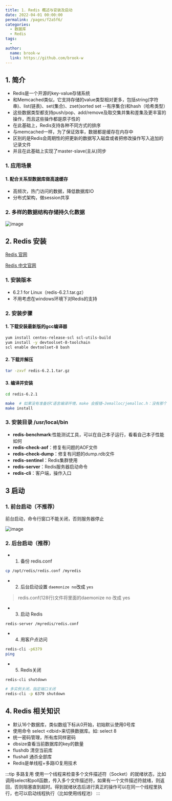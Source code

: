 ```yaml
---
title: 1. Redis 概述与安装及启动
date: 2022-04-01 00:00:00
permalink: /pages/f2a5f6/
categories:
  - 数据库
  - Redis
tags:
  - 
author: 
  name: brook-w
  link: https://github.com/brook-w
---
```


## 1. 简介

- Redis是一个开源的key-value存储系统
- 和Memcached类似，它支持存储的value类型相对更多，包括string(字符串)、list(链表)、set(集合)、zset(sorted set --有序集合)和hash（哈希类型）
- 这些数据类型都支持push/pop、add/remove及取交集并集和差集及更丰富的操作，而且这些操作都是原子性的
- 在此基础上，Redis支持各种不同方式的排序
- 与memcached一样，为了保证效率，数据都是缓存在内存中
- 区别的是Redis会周期性的把更新的数据写入磁盘或者把修改操作写入追加的记录文件
- 并且在此基础上实现了master-slave(主从)同步

### 1. 应用场景

#### 1. 配合关系型数据库做高速缓存

- 高频次，热门访问的数据，降低数据库IO
- 分布式架构，做session共享

### 2. 多样的数据结构存储持久化数据

![image](https://cdn.jsdelivr.net/gh/brook-w/image-hosting@master/redis/image.70yd09v9s000.jpg)

## 2. Redis 安装

[Redis 官网](http://redis.io)

[Redis 中文官网](http://redis.cn)

### 1. 安装版本

- 6.2.1 for Linux（redis-6.2.1.tar.gz）
- 不用考虑在windows环境下对Redis的支持

### 2. 安装步骤

#### 1. 下载安装最新版的gcc编译器

```sh
yum install centos-release-scl scl-utils-build
yum install -y devtoolset-8-toolchain
scl enable devtoolset-8 bash
```

#### 2. 下载并解压

```sh
tar -zxvf redis-6.2.1.tar.gz
```

#### 3. 编译并安装

```sh
cd redis-6.2.1

make  # 如果没有准备好C语言编译环境，make 会报错—Jemalloc/jemalloc.h：没有那个文件 解决方案 make distclean 然后再次执行 make
make install
```
### 3. 安装目录 /usr/local/bin 

- **redis-benchmark**:性能测试工具，可以在自己本子运行，看看自己本子性能如何
- **redis-check-aof**：修复有问题的AOF文件
- **redis-check-dump**：修复有问题的dump.rdb文件
- **redis-sentinel**：Redis集群使用
- **redis-server**：Redis服务器启动命令
- **redis-cli**：客户端，操作入口

## 3 启动

### 1. 前台启动（不推荐）

前台启动，命令行窗口不能关闭，否则服务器停止

![image](https://cdn.jsdelivr.net/gh/brook-w/image-hosting@master/redis/image.6fsn6chjkls0.jpg)

### 2. 后台启动（推荐）

- 1. 备份 redis.conf
```sh
cp /opt/redis/redis.conf /myredis
```

- 2. 后台启动设置 `daemonize no`改成 `yes`

> redis.conf(128行)文件将里面的daemonize no 改成 yes


- 3. 启动 Redis
```sh
redis-server /myredis/redis.conf
```

- 4. 用客户点访问

```sh
redis-cli -p6379
ping
```

- 5. Redis关闭

```sh
redis-cli shutdown

# 多实例关闭，指定端口关闭
redis-cli -p 6379 shutdown
```

## 4. Redis 相关知识

- 默认16个数据库，类似数组下标从0开始，初始默认使用0号库
- 使用命令 select \<dbid\>来切换数据库。如: select 8 
- 统一密码管理，所有库同样密码
- dbsize查看当前数据库的key的数量
- flushdb 清空当前库
- flushall 通杀全部库
- Redis是单线程+多路IO复用技术

:::tip 多路复用
使用一个线程来检查多个文件描述符（Socket）的就绪状态，比如调用select和poll函数，传入多个文件描述符，如果有一个文件描述符就绪，则返回，否则阻塞直到超时。得到就绪状态后进行真正的操作可以在同一个线程里执行，也可以启动线程执行（比如使用线程池）
:::